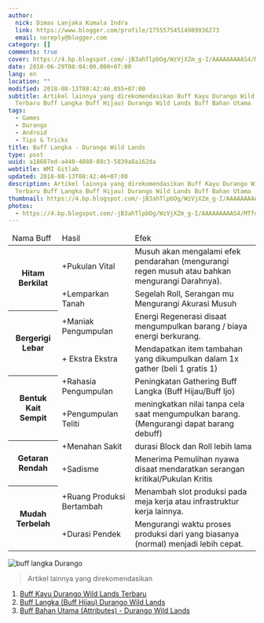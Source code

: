 ```yaml
---
author:
  nick: Dimas Lanjaka Kumala Indra
  link: https://www.blogger.com/profile/17555754514989936273
  email: noreply@blogger.com
category: []
comments: true
cover: https://4.bp.blogspot.com/-jB3ahTlpbOg/WzVjXZm_g-I/AAAAAAAAAS4/MTfdRe9Dcm8MoF6krkWY_d3iciZPaj4VACLcBGAs/s1600/FB_IMG_15302253070912946.jpg
date: 2018-06-29T08:04:00.000+07:00
lang: en
location: ""
modified: 2018-08-13T08:42:46.055+07:00
subtitle: Artikel lainnya yang direkomendasikan Buff Kayu Durango Wild Lands
  Terbaru Buff Langka Buff Hijau) Durango Wild Lands Buff Bahan Utama
tags:
  - Games
  - Durango
  - Android
  - Tips & Tricks
title: Buff Langka - Durango Wild Lands
type: post
uuid: a18607ed-a440-4888-88c3-5839a8a162da
webtitle: WMI Gitlab
updated: 2018-08-13T08:42:46+07:00
description: Artikel lainnya yang direkomendasikan Buff Kayu Durango Wild Lands
  Terbaru Buff Langka Buff Hijau) Durango Wild Lands Buff Bahan Utama
thumbnail: https://4.bp.blogspot.com/-jB3ahTlpbOg/WzVjXZm_g-I/AAAAAAAAAS4/MTfdRe9Dcm8MoF6krkWY_d3iciZPaj4VACLcBGAs/s1600/FB_IMG_15302253070912946.jpg
photos:
  - https://4.bp.blogspot.com/-jB3ahTlpbOg/WzVjXZm_g-I/AAAAAAAAAS4/MTfdRe9Dcm8MoF6krkWY_d3iciZPaj4VACLcBGAs/s1600/FB_IMG_15302253070912946.jpg
---
```


<table><thead><tr><td>Nama Buff</td><td>Hasil</td><td>Efek</td></tr></thead><tbody><tr><th rowspan="2">Hitam Berkilat</th><td>+Pukulan Vital</td><td>Musuh akan mengalami efek pendarahan (mengurangi regen musuh atau bahkan mengurangi Darahnya).</td></tr><tr><td>+Lemparkan Tanah</td><td>Segelah Roll, Serangan mu Mengurangi Akurasi Musuh</td></tr><tr><th rowspan="2">Bergerigi Lebar</th><td>+Maniak Pengumpulan </td><td>Energi Regenerasi disaat mengumpulkan barang / biaya energi berkurang.</td></tr><tr><td> + Ekstra Ekstra</td><td>Mendapatkan item tambahan yang dikumpulkan dalam 1x gather (beli 1 gratis 1)</td></tr><tr><th rowspan="2">Bentuk Kait Sempit</th><td>+Rahasia Pengumpulan </td><td>Peningkatan Gathering Buff Langka (Buff Hijau/Buff Ijo)</td></tr><tr><td>+Pengumpulan Teliti</td><td>meningkatkan nilai tanpa cela saat mengumpulkan barang. (Mengurangi dapat barang debuff)</td></tr><tr><th rowspan="2">Getaran Rendah</th><td>+Menahan Sakit </td><td>durasi Block dan Roll lebih lama</td></tr><tr><td>+Sadisme</td><td>Menerima Pemulihan nyawa disaat mendaratkan serangan kritikal/Pukulan Kritis</td></tr> <tr><th rowspan="2">Mudah Terbelah</th><td>+Ruang Produksi Bertambah</td><td>Menambah slot produksi pada meja kerja atau infrastruktur kerja lainnya.</td></tr><tr><td>+Durasi Pendek</td><td>Mengurangi waktu proses produksi dari yang biasanya (normal) menjadi lebih cepat.</td></tr></tbody></table><!-- DivTable.com --><img src="https://4.bp.blogspot.com/-jB3ahTlpbOg/WzVjXZm_g-I/AAAAAAAAAS4/MTfdRe9Dcm8MoF6krkWY_d3iciZPaj4VACLcBGAs/s1600/FB_IMG_15302253070912946.jpg" title="buff langka Durango"> <div><blockquote>Artikel lainnya yang direkomendasikan</blockquote><ol> <li><a href="https://web-manajemen.blogspot.com/2018/08/buff-kayu-durango-wild-lands-english.html" title="Buff Kayu Durango Wild Lands" alt="Woods buff Durango Wild Lands" rel="follow">Buff Kayu Durango Wild Lands Terbaru</a></li> <li class="none"><a href="https://web-manajemen.blogspot.com/2018/06/buff-langka-durango-wild-lands.html" title="Buff Langka (Buff Hijau) Durango Wild Lands" alt="Buff Langka (Buff Hijau) Durango Wild Lands" rel="follow">Buff Langka (Buff Hijau) Durango Wild Lands</a></li> <li><a href="https://web-manajemen.blogspot.com/2018/06/buff-bahan-utama-attributes-durango.html" title="Buff Bahan Utama (Attributes) - Durango Wild Lands" alt="Buff Bahan Utama (Attributes) - Durango Wild Lands" rel="follow">Buff Bahan Utama (Attributes) - Durango Wild Lands</a></li> </ol></div>